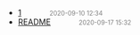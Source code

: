   - [1](1)<span style="padding-left:2em;color:orange"></span><span style="color:gray;font-size:.8em;padding-left:2em">2020-09-10 12:34</span>
  - [README](README)<span style="padding-left:2em;color:orange"></span><span style="color:gray;font-size:.8em;padding-left:2em">2020-09-17 15:32</span>
